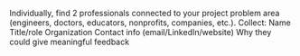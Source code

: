  Individually, find 2 professionals connected to your project problem area (engineers, doctors, educators, nonprofits, companies, etc.).
 Collect:
Name
Title/role
Organization
Contact info (email/LinkedIn/website)
Why they could give meaningful feedback